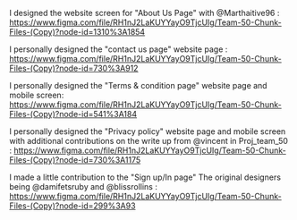 I designed the website screen for "About Us Page" with @Marthaitive96 : https://www.figma.com/file/RH1nJ2LaKUYYayO9TjcUIg/Team-50-Chunk-Files-(Copy)?node-id=1310%3A1854


I personally designed the "contact us page" website page : https://www.figma.com/file/RH1nJ2LaKUYYayO9TjcUIg/Team-50-Chunk-Files-(Copy)?node-id=730%3A912


I personally designed the "Terms & condition page" website page and mobile screen: https://www.figma.com/file/RH1nJ2LaKUYYayO9TjcUIg/Team-50-Chunk-Files-(Copy)?node-id=541%3A184


I personally designed the "Privacy policy" website page and mobile screen with additional contributions on the write up from @vincent in Proj_team_50 : https://www.figma.com/file/RH1nJ2LaKUYYayO9TjcUIg/Team-50-Chunk-Files-(Copy)?node-id=730%3A1175


I made a little contribution to the "Sign up/In page" The original designers being @damifetsruby and @blissrollins : https://www.figma.com/file/RH1nJ2LaKUYYayO9TjcUIg/Team-50-Chunk-Files-(Copy)?node-id=299%3A93
